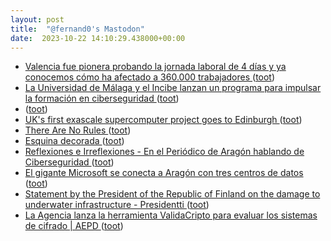 ```yaml
---
layout: post
title:  "@fernand0's Mastodon"
date:  2023-10-22 14:10:29.438000+00:00
---
```

*  [Valencia fue pionera probando la jornada laboral de 4 días y ya conocemos cómo ha afectado a 360.000 trabajadores ](https://www.genbeta.com/actualidad/valencia-fue-pionera-probando-jornada-laboral-4-dias-conocemos-como-ha-afectado-a-360-000-trabajadore) ([toot](https://mastodon.social/@fernand0/111279068246045865))
*  [La Universidad de Málaga y el Incibe lanzan un programa para impulsar la formación en ciberseguridad ](https://www.laopiniondemalaga.es/malaga/2023/10/09/universidad-malaga-incibe-lanza-programa-ciberseguridad-93137190.htm) ([toot](https://mastodon.social/@fernand0/111278986826949603))
*  [ ](https://nixnet.social/users/sl1200) ([toot](https://mastodon.social/@fernand0/111278619749181371))
*  [UK's first exascale supercomputer project goes to Edinburgh ](https://thenextweb.com/news/uk-first-exascale-computer-edinburg) ([toot](https://mastodon.social/@fernand0/111278591903306381))
*  [There Are No Rules ](https://www.theatlantic.com/international/archive/2023/10/israel-war-hamas-terrorism-ukraine-russia/675590) ([toot](https://mastodon.social/@fernand0/111278410561810027))
*  [Esquina decorada ](https://www.flickr.com/photos/fernand0/53266227477) ([toot](https://mastodon.social/@fernand0/111278342906103201))
*  [
         Reflexiones e Irreflexiones - En el Periódico de Aragón hablando de Ciberseguridad
       ](http://fernand0.blogalia.com//historias/7876) ([toot](https://mastodon.social/@fernand0/111278280405066238))
*  [El gigante Microsoft se conecta a Aragón con tres centros de datos ](https://www.elperiodicodearagon.com/aragon/2023/10/10/microsoft-planea-inversion-millonaria-aragon-93175291.htm) ([toot](https://mastodon.social/@fernand0/111278242936413021))
*  [Statement by the President of the Republic of Finland on the damage to underwater infrastructure - Presidentti ](https://www.presidentti.fi/en/press-release/statement-by-the-president-of-the-republic-of-finland-on-the-damage-to-underwater-infrastructure) ([toot](https://mastodon.social/@fernand0/111278148235570344))
*  [La Agencia lanza la herramienta ValidaCripto para evaluar los sistemas de cifrado \| AEPD ](https://www.aepd.es/prensa-y-comunicacion/notas-de-prensa/la-agencia-lanza-herramienta-validacript) ([toot](https://mastodon.social/@fernand0/111277989694939432))
